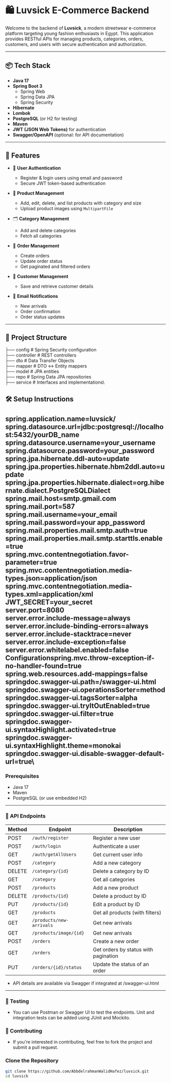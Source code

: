 # 🛍️ Luvsick E-Commerce Backend

Welcome to the backend of **Luvsick**, a modern streetwear e-commerce platform targeting young fashion enthusiasts in Egypt. This application provides RESTful APIs for managing products, categories, orders, customers, and users with secure authentication and authorization.

---

## 📦 Tech Stack

- **Java 17**
- **Spring Boot 3**
    - Spring Web
    - Spring Data JPA
    - Spring Security
- **Hibernate**
- **Lombok**
- **PostgreSQL** (or H2 for testing)
- **Maven**
- **JWT (JSON Web Tokens)** for authentication
- **Swagger/OpenAPI** (optional: for API documentation)

---

## 🧩 Features

- 🔐 **User Authentication**
    - Register & login users using email and password
    - Secure JWT token-based authentication

- 👕 **Product Management**
    - Add, edit, delete, and list products with category and size
    - Upload product images using `MultipartFile`

- 🗂️ **Category Management**
    - Add and delete categories
    - Fetch all categories

- 🛒 **Order Management**
    - Create orders
    - Update order status
    - Get paginated and filtered orders

- 👤 **Customer Management**
    - Save and retrieve customer details

- 📧 **Email Notifications**
    - New arrivals
    - Order confirmation
    - Order status updates

---

## 📁 Project Structure

├── config # Spring Security configuration\
├── controller # REST controllers\
├── dto # Data Transfer Objects\
├── mapper # DTO ↔ Entity mappers\
├── model # JPA entities\
├── repo # Spring Data JPA repositories\
├── service # Interfaces and implementations\

## 🛠️ Setup Instructions
spring.application.name=luvsick/
spring.datasource.url=jdbc:postgresql://localhost:5432/yourDB_name\
spring.datasource.username=your_username\
spring.datasource.password=your_password\
spring.jpa.hibernate.ddl-auto=update\
spring.jpa.properties.hibernate.hbm2ddl.auto=update\
spring.jpa.properties.hibernate.dialect=org.hibernate.dialect.PostgreSQLDialect\
spring.mail.host=smtp.gmail.com\
spring.mail.port=587\
spring.mail.username=your_email\
spring.mail.password=your app_password\
spring.mail.properties.mail.smtp.auth=true\
spring.mail.properties.mail.smtp.starttls.enable=true\
spring.mvc.contentnegotiation.favor-parameter=true\
spring.mvc.contentnegotiation.media-types.json=application/json\
spring.mvc.contentnegotiation.media-types.xml=application/xml\
JWT_SECRET=your_secret\
server.port=8080\
server.error.include-message=always\
server.error.include-binding-errors=always\
server.error.include-stacktrace=never\
server.error.include-exception=false\
server.error.whitelabel.enabled=false\
Configurationspring.mvc.throw-exception-if-no-handler-found=true\
spring.web.resources.add-mappings=false\
springdoc.swagger-ui.path=/swagger-ui.html\
springdoc.swagger-ui.operationsSorter=method\
springdoc.swagger-ui.tagsSorter=alpha\
springdoc.swagger-ui.tryItOutEnabled=true\
springdoc.swagger-ui.filter=true\
springdoc.swagger-ui.syntaxHighlight.activated=true\
springdoc.swagger-ui.syntaxHighlight.theme=monokai\
springdoc.swagger-ui.disable-swagger-default-url=true\
---
### Prerequisites

- Java 17
- Maven
- PostgreSQL (or use embedded H2)
---
### 🚀 API Endpoints
| Method | Endpoint                 | Description                          |
|--------|--------------------------|--------------------------------------|
| POST   | `/auth/register`         | Register a new user                  |
| POST   | `/auth/login`            | Authenticate a user                  |
| GET    | `/auth/getAllUsers`      | Get current user info                |
| POST   | `/category`              | Add a new category                   |
| DELETE | `/category/{id}`         | Delete a category by ID              |
| GET    | `/category`              | Get all categories                   |
| POST   | `/products`              | Add a new product                    |
| DELETE | `/products/{id}`         | Delete a product by ID               |
| PUT    | `/products/{id}`         | Edit a product by ID                 |
| GET    | `/products`              | Get all products (with filters)      |
| GET    | `/products/new-arrivals` | Get new arrivals                     |
| GET    | `/products/image/{id}`   | Get new arrivals                     |
| POST   | `/orders`                | Create a new order                   |
| GET    | `/orders`                | Get orders by status with pagination |
| PUT    | `/orders/{id}/status`    | Update the status of an order        |
- API details are available via Swagger if integrated at /swagger-ui.html
---
### 🧪 Testing
- You can use Postman or Swagger UI to test the endpoints. Unit and integration tests can be added using JUnit and Mockito.
### 💬 Contributing
-  If you're interested in contributing, feel free to fork the project and submit a pull request.
### Clone the Repository

```bash
git clone https://github.com/AbbdelrahmanWalidHafez/luvsick.git
cd luvsick